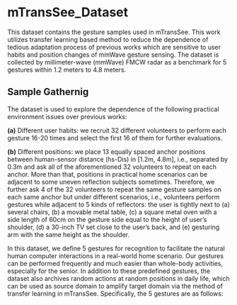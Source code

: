 # mTransSee_Dataset

This dataset contains the gesture samples used in mTransSee. 
This work utilizes transfer learning based method to reduce the dependence of tedious adaptation process of previous works which are sensitive to user habits and position changes of mmWave gesture sensing.
The dataset is collected by millimeter-wave (mmWave) FMCW radar as a benchmark for 5 gestures within 1.2 meters to 4.8 meters.

## Sample Gathernig

The dataset is used to explore the dependence of the following practical environment issues over previous works:

**(a)** Different user habits: we recruit 32 different volunteers to perform each gesture 16-20 times and select the first 16 of them for further evaluations.

**(b)** Different positions: we place 13 equally spaced anchor positions between human-sensor distance (hs-Dis) in \[1.2m, 4.8m\], i.e., separated by 0.3m and ask all of the aforementioned 32 volunteers to repeat on each anchor. More than that, positions in practical home scenarios can be adjacent to some uneven reflection subjects sometimes. Therefore, we further ask 4 of the 32 volunteers to repeat the same gesture samples on each same anchor but under different scenarios, i.e., volunteers perform gestures while adjacent to 5 kinds of reflectors: the user is tightly next to (a) several chairs, (b) a movable metal table, (c) a square metal oven with a side length of 60cm on the gesture side equal to the height of user’s shoulder, (d) a 30-inch TV set close to the user’s back, and (e) gesturing arm with the same height as the shoulder.

In this dataset, we define 5 gestures for recognition to facilitate the natural human computer interactions in a real-world home scenario. Our gestures can be performed frequently and much easier than whole-body activities, especially for the senior. In addition to these predefined gestures, the dataset also archives random actions at random positions in daily life, which can be used as source domain to amplify target domain via the method of transfer learning in mTransSee. Specifically, the 5 gestures are as follows:

